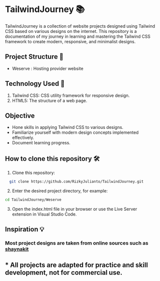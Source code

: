 # TailwindJourney 📚
TailwindJourney is a collection of website projects designed using Tailwind CSS based on various designs on the internet. This repository is a documentation of my journey in learning and mastering the Tailwind CSS framework to create modern, responsive, and minimalist designs.



## Project Structure 📂

 - Weserve : Hosting provider website
 

## Technology Used 🚀
<ol>
  <li>Tailwind CSS: CSS utility framework for responsive design.</li>
   <li>HTML5: The structure of a web page.</li>
</ol>


## Objective 
- Hone skills in applying Tailwind CSS to various designs.
- Familiarize yourself with modern design concepts implemented effectively.
- Document learning progress.


## How to clone this repository 🛠️

1. Clone this repository:
```bash
  git clone https://github.com/RizkyJulianto/TailwindJourney.git
```

2. Enter the desired project directory, for example:
```bash
cd TailwindJourney/Weserve
```
3. Open the index.html file in your browser or use the Live Server extension in Visual Studio Code.


## Inspiration 💡
<h3>Most project designs are taken from online sources such as <a href="https://shaynakit.com/landing">shaynakit</a></h3>
<h2>* All projects are adapted for practice and skill development, not for commercial use.</h2>


